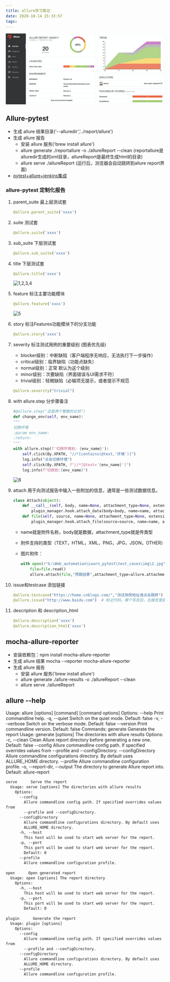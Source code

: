 ```yaml
---
title: allure学习笔记
date: 2020-10-14 15:33:57
tags:
---
```


![alt](/images/allure.png)

<!-- more -->

## Allure-pytest

+ 生成 allure 结果目录('--alluredir','../report/allure')
+ 生成 allure 报告
  - 安装 allure 服务('brew install allure')
  - allure generate ./reportallure -o ./allureReport --clean (reportallure是alluredir生成的xml目录，allureReport是最终生成html的目录)
  - allure serve ./allureReport (运行后，浏览器会自动跳转到allure report界面)
+ [pytest+allure+jenkins集成](https://www.cnblogs.com/hao2018/p/11135180.html)

### allure-pytest 定制化报告

1. parent_suite 最上层测试套

    ```python
    @allure.parent_suite('xxxx')
    ```

2. suite 测试套

    ```python
    @allure.suite('xxxx')
    ```

3. sub_suite 下层测试套

    ```python
    @allure.sub_suite('xxxx')
    ```

4. title 下层测试套

    ```python
    @allure.title('xxxx')
    ```

    ![1,2,3,4](./suite.png)
5. feature 标注主要功能模块

    ```python
    @allure.feature('xxxx')
    ```

    ![5](./feature.png)
6. story 标注Features功能模块下的分支功能

    ```python
    @allure.story('xxxx')
    ```

7. severity 标注测试用例的重要级别 (图表优先级)
    + blocker级别：中断缺陷（客户端程序无响应，无法执行下一步操作）
    + critical级别：临界缺陷（功能点缺失）
    + normal级别：正常    默认为这个级别
    + minor级别：次要缺陷（界面错误与UI需求不符）
    + trivial级别：轻微缺陷（必输项无提示，或者提示不规范

    ```python
    @allure.severity("trivial")
    ```

8. with allure.step 分步骤备注

    ```python
    #@allure.step("这是两个整数的比较")
    def change_env(self, env_name):
    """
    切换环境
    :param env_name:
    :return:
    """
    with allure.step(f'切换环境到: {env_name}'):
        self.click(By.XPATH, "//*[contains(@text,'环境')]")
        log.info("点击切换环境")
        self.click(By.XPATH, f"//*[@text='{env_name}']")
        log.info(f"切换到:{env_name}")
    ```

    ![8](./step.png)

9. attach 用于向测试报告中输入一些附加的信息，通常是一些测试数据信息。

    ```python
    class Attach(object):
        def __call__(self, body, name=None, attachment_type=None, extension=None):
            plugin_manager.hook.attach_data(body=body, name=name, attachment_type=attachment_type, extension=extension)
        def file(self, source, name=None, attachment_type=None, extension=None):
            plugin_manager.hook.attach_file(source=source, name=name, attachment_type=attachment_type, extension=extension)
    ```

    + name就是附件名称，body就是数据，attachment_type就是传类型
    + 附件支持的类型（TEXT，HTML，XML，PNG，JPG，JSON，OTHER）
    + 图片附件：

        ```python
        with open(r"G:\Web_automation\Learn_pytest\test_cases\img\2.jpg","rb") as file:
            file=file.read()
            allure.attach(file,"预期结果",attachment_type=allure.attachment_type.JPG)
        ```

10. issue和testcase 添加链接

    ```python
    @allure.testcase("https://home.cnblogs.com/","测试用例地址请点击跳转")  # 标记代码，你可以指定连接的名字，报告里面就会现在这个名字的连接
    @allure.issue("http://www.baidu.com")  # 标记代码，哪个写在后，在报告里面就会显示在前面
    ```

11. description 和 description_html

    ```python
    @allure.description('xxxx')
    @allure.description_html('xxxx')
    ```

## mocha-allure-reporter

+ 安装依赖包：npm install mocha-allure-reporter
+ 生成 allure 结果 mocha --reporter mocha-allure-reporter
+ 生成 allure 报告
  - 安装 allure 服务('brew install allure')
  - allure generate ./allure-results -o ./allureReport --clean
  - allure serve ./allureReport

## allure --help

Usage: allure [options] [command] [command options]
  Options:
    --help
      Print commandline help.
    -q, --quiet
      Switch on the quiet mode.
      Default: false
    -v, --verbose
      Switch on the verbose mode.
      Default: false
    --version
      Print commandline version.
      Default: false
  Commands:
    generate      Generate the report
      Usage: generate [options] The directories with allure results
        Options:
          -c, --clean
            Clean Allure report directory before generating a new one.
            Default: false
          --config
            Allure commandline config path. If specified overrides values from
            --profile and --configDirectory.
          --configDirectory
            Allure commandline configurations directory. By default uses
            ALLURE_HOME directory.
          --profile
            Allure commandline configuration profile.
          -o, --report-dir, --output
            The directory to generate Allure report into.
            Default: allure-report

    serve      Serve the report
      Usage: serve [options] The directories with allure results
        Options:
          --config
            Allure commandline config path. If specified overrides values from 
            --profile and --configDirectory.
          --configDirectory
            Allure commandline configurations directory. By default uses 
            ALLURE_HOME directory.
          -h, --host
            This host will be used to start web server for the report.
          -p, --port
            This port will be used to start web server for the report.
            Default: 0
          --profile
            Allure commandline configuration profile.

    open      Open generated report
      Usage: open [options] The report directory
        Options:
          -h, --host
            This host will be used to start web server for the report.
          -p, --port
            This port will be used to start web server for the report.
            Default: 0

    plugin      Generate the report
      Usage: plugin [options]
        Options:
          --config
            Allure commandline config path. If specified overrides values from 
            --profile and --configDirectory.
          --configDirectory
            Allure commandline configurations directory. By default uses 
            ALLURE_HOME directory.
          --profile
            Allure commandline configuration profile.

